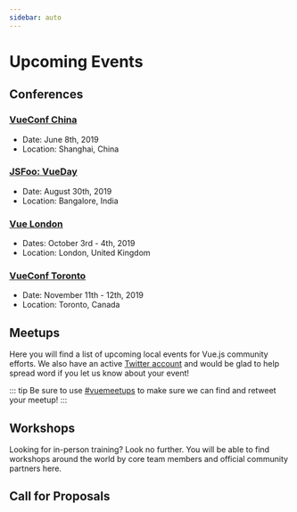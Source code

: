 ```yaml
---
sidebar: auto
---
```


# Upcoming Events

## Conferences

### [VueConf China](https://vue.w3ctech.com/)

- Date: June 8th, 2019
- Location: Shanghai, China

### [JSFoo: VueDay](https://hasgeek.com/jsfoo/2019-vueday/)

- Date: August 30th, 2019
- Location: Bangalore, India

### [Vue London](https://vuejs.london/)

- Dates: October 3rd - 4th, 2019
- Location:  London, United Kingdom

### [VueConf Toronto](https://vuetoronto.com/)

- Date: November 11th - 12th, 2019
- Location: Toronto, Canada

## Meetups

Here you will find a list of upcoming local events for Vue.js community efforts. We also have an active [Twitter account](https://twitter.com/vuejs_events) and would be glad to help spread word if you let us know about your event!

::: tip
Be sure to use [#vuemeetups](https://twitter.com/hashtag/vuemeetups) to make sure we can find and retweet your meetup!
:::

<EventsTimeline type="meetup" />

## Workshops

Looking for in-person training? Look no further. You will be able to find workshops around the world by core team members and official community partners here.

<EventsTimeline type="workshop" />

## Call for Proposals

<CFPList />
